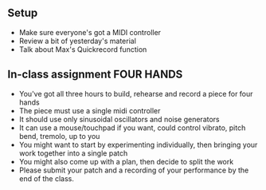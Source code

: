 ## Setup
- Make sure everyone's got a MIDI controller
- Review a bit of yesterday's material
- Talk about Max's Quickrecord function

## In-class assignment FOUR HANDS
- You've got all three hours to build, rehearse and record a piece for four hands
- The piece must use a single midi controller
- It should use only sinusoidal oscillators and noise generators
- It can use a mouse/touchpad if you want, could control vibrato, pitch bend, tremolo, up to you
- You might want to start by experimenting individually, then bringing your work together into a single patch
- You might also come up with a plan, then decide to split the work
- Please submit your patch and a recording of your performance by the end of the class.